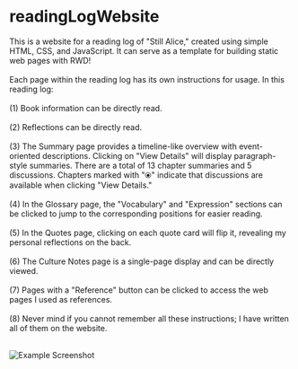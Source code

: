 # readingLogWebsite

This is a website for a reading log of "Still Alice," created using simple HTML, CSS, and JavaScript. It can serve as a template for building static web pages with RWD!
<br><br>
Each page within the reading log has its own instructions for usage. In this reading log:
<br><br>
(1) Book information can be directly read.<br><br>
(2) Reflections can be directly read.<br><br>
(3) The Summary page provides a timeline-like overview with event-oriented descriptions. Clicking on "View Details" will display paragraph-style summaries. There are a total of 13 chapter summaries and 5 discussions. Chapters marked with "⦿" indicate that discussions are available when clicking "View Details."<br><br>
(4) In the Glossary page, the "Vocabulary" and "Expression" sections can be clicked to jump to the corresponding positions for easier reading.<br><br>
(5) In the Quotes page, clicking on each quote card will flip it, revealing my personal reflections on the back.<br><br>
(6) The Culture Notes page is a single-page display and can be directly viewed.<br><br>
(7) Pages with a "Reference" button can be clicked to access the web pages I used as references.<br><br>
(8) Never mind if you cannot remember all these instructions; I have written all of them on the website.<br><br>

![Example Screenshot]([[https://imgur.com/a/fGUbX3x](https://imgur.com/Fr7g7pn)https://imgur.com/Fr7g7pn](https://i.imgur.com/Fr7g7pn.jpeg))

